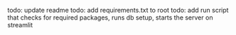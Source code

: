 todo: update readme
todo: add requirements.txt to root
todo: add run script that checks for required packages, runs db setup, starts the server on streamlit